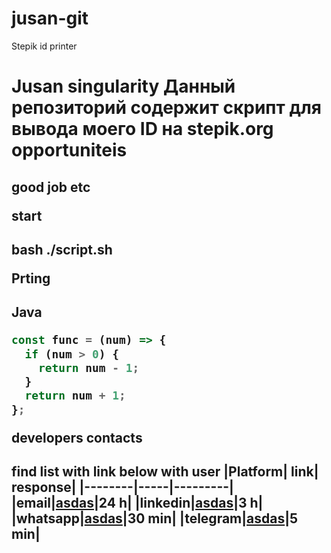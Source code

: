 # jusan-git
Stepik id printer <h1>
Jusan singularity Данный репозиторий содержит скрипт для вывода моего ID на stepik.org
opportuniteis <h2>
good job etc

start <h2>

bash ./script.sh

Prting <h2>

Java


```javascript
const func = (num) => {
  if (num > 0) {
    return num - 1;
  }
  return num + 1;
};
```
developers contacts <h2>
find list with link below with user
|Platform| link| response|
|--------|-----|---------|
|email|[asdas](https://google.com)|24 h|
|linkedin|[asdas](https://google.com)|3 h|
|whatsapp|[asdas](https://google.com)|30 min|
|telegram|[asdas](https://google.com)|5 min|

